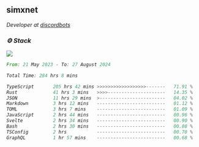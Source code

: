 <h2>simxnet</h2>
<p><em>Developer at <a href="https://github.com/dbotslist">discordbots</a></p>

### ⚙️ Stack
![](https://skillicons.dev/icons?i=git,docker,js,ts,cloudflare,css,deno,express,cpp,rust,arduino,graphql,html,nestjs,react,apollo,bash,lua,nextjs,nodejs,ps,powershell,neovim,postgres,tailwind,prisma)

<!--START_SECTION:waka-->

```rust
From: 21 May 2023 - To: 27 August 2024

Total Time: 284 hrs 8 mins

TypeScript       205 hrs 42 mins >>>>>>>>>>>>>>>>>>-------   71.91 %
Rust             41 hrs 3 mins   >>>>---------------------   14.35 %
JSON             11 hrs 29 mins  >------------------------   04.02 %
Markdown         3 hrs 12 mins   -------------------------   01.12 %
TOML             3 hrs 7 mins    -------------------------   01.09 %
JavaScript       2 hrs 44 mins   -------------------------   00.96 %
Svelte           2 hrs 34 mins   -------------------------   00.90 %
Bash             2 hrs 30 mins   -------------------------   00.88 %
TSConfig         2 hrs           -------------------------   00.70 %
GraphQL          1 hr 57 mins    -------------------------   00.68 %
```

<!--END_SECTION:waka-->


<!--
<p align="center">
     <a href="https://discord.gg/HhybNhchcC"><img src="https://invidget.switchblade.xyz/sejc7TnX6N" align="center" ><a>
</p> 
-->
